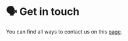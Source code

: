 # 🗣 Get in touch

You can find all ways to contact us on this [page](https://contribute.climatemind.org/v/about-the-project/get-in-touch).&#x20;

